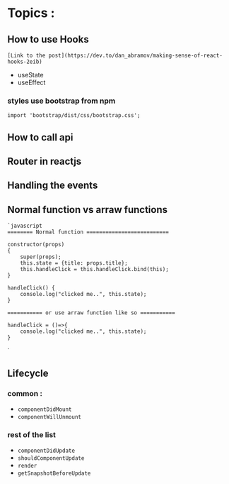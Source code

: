 # Topics :
## How to use Hooks
    [Link to the post](https://dev.to/dan_abramov/making-sense-of-react-hooks-2eib)
* useState
* useEffect

### styles use bootstrap from npm 
`import 'bootstrap/dist/css/bootstrap.css';`

## How to call api
## Router in reactjs
## Handling the events
## Normal function vs arraw functions
    `javascript
    ======== Normal function ==========================

    constructor(props)
    {
        super(props);
        this.state = {title: props.title};
        this.handleClick = this.handleClick.bind(this);
    }

    handleClick() {
        console.log("clicked me..", this.state);
    }

    =========== or use arraw function like so ===========

    handleClick = ()=>{
        console.log("clicked me..", this.state);
    }

`

## Lifecycle 
### common :
* `componentDidMount`
* `componentWillUnmount`

### rest of the list
* `componentDidUpdate`
* `shouldComponentUpdate`
* `render`
* `getSnapshotBeforeUpdate`